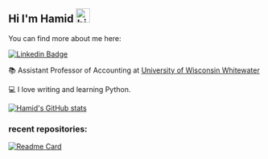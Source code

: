 ## Hi I'm Hamid <img src="https://user-images.githubusercontent.com/1303154/88677602-1635ba80-d120-11ea-84d8-d263ba5fc3c0.gif" width="28px" height="28px" alt="hi">

You can find more about me here:

[![Linkedin Badge](https://img.shields.io/badge/LinkedIn-Profile-blue)](https://www.linkedin.com/in/hamid-vakilzadeh/) 

:books: Assistant Professor of Accounting at [University of Wisconsin Whitewater](https://www.uww.edu)

:computer: I love writing and learning Python.


[![Hamid's GitHub stats](https://github-readme-stats.vercel.app/api?username=hamid-vakilzadeh&count_private=true&show_icons=true)](https://github.com/anuraghazra/github-readme-stats)

### recent repositories: 

[![Readme Card](https://github-readme-stats.vercel.app/api/pin/?username=hamid-vakilzadeh&repo=SeekingAlpha-Scraper)](https://github.com/anuraghazra/github-readme-stats)
